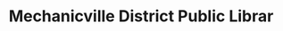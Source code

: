 ---
layout: repo
title: "Mechanicville District Public Librar"
id: 21403
permalink: repos/21403/
---